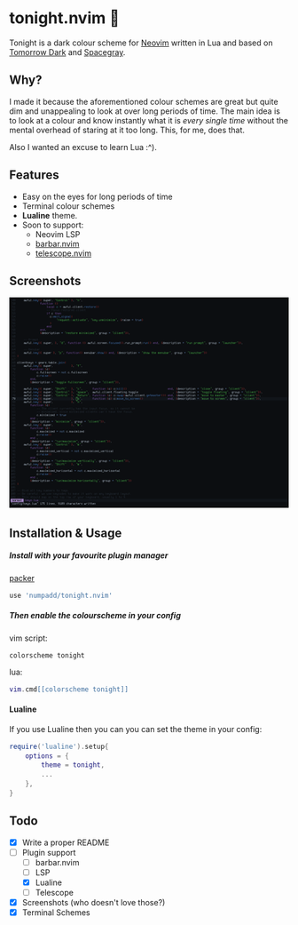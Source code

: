 # tonight.nvim 🌙

Tonight is a dark colour scheme for [Neovim](https://github.com/neovim/neovim) written in Lua and based on [Tomorrow Dark](https://github.com/chriskempson/base16-tomorrow-scheme) and [Spacegray](https://github.com/ackyshake/Spacegray.vim).

## Why?

I made it because the aforementioned colour schemes are great but quite dim and unappealing to look at over long periods of time. The main idea is to look at a colour and know instantly what it is *every single time* without the mental overhead of staring at it too long. This, for me, does that.

Also I wanted an excuse to learn Lua :^).

## Features

- Easy on the eyes for long periods of time
- Terminal colour schemes
- **Lualine** theme.
- Soon to support:
    - Neovim LSP
    - [barbar.nvim](https://github.com/romgrk/barbar.nvim)
    - [telescope.nvim](https://github.com/nvim-telescope/telescope.nvim)

## Screenshots

![image](screenshots/screenshot.png)

## Installation & Usage

##### Install with your favourite plugin manager

[packer](https://github.com/wbthomason/packer.nvim)

```lua
use 'numpadd/tonight.nvim'
```

##### Then enable the colourscheme in your config

vim script:

```vim
colorscheme tonight
```

lua:

```lua
vim.cmd[[colorscheme tonight]]
```

#### Lualine

If you use Lualine then you can you can set the theme in your config:

```lua
require('lualine').setup{
    options = {
        theme = tonight,
        ...
    },
}
```

## Todo

- [x] Write a proper README
- [ ] Plugin support
    - [ ] barbar.nvim
    - [ ] LSP
    - [x] Lualine
    - [ ] Telescope
- [x] Screenshots (who doesn't love those?)
- [x] Terminal Schemes
